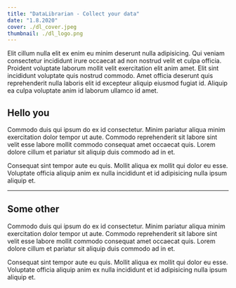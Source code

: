 ```yaml
---
title: "DataLibrarian - Collect your data"
date: "1.8.2020"
cover: ./dl_cover.jpeg
thumbnail: ./dl_logo.png
---
```



Elit cillum nulla elit ex enim eu minim deserunt nulla adipisicing. Qui veniam consectetur incididunt irure occaecat ad non nostrud velit et culpa officia. Proident voluptate laborum mollit velit exercitation elit anim amet. Elit sint incididunt voluptate quis nostrud commodo. Amet officia deserunt quis reprehenderit nulla laboris elit id excepteur aliquip eiusmod fugiat id. Aliquip ea culpa voluptate anim id laborum ullamco id amet.

## Hello you

Commodo duis qui ipsum do ex id consectetur. Minim pariatur aliqua minim exercitation dolor tempor ut aute. Commodo reprehenderit sit labore sint velit esse labore mollit commodo consequat amet occaecat quis. Lorem dolore cillum et pariatur sit aliquip duis commodo ad in et.

Consequat sint tempor aute eu quis. Mollit aliqua ex mollit qui dolor eu esse. Voluptate officia aliquip anim ex nulla incididunt et id adipisicing nulla ipsum aliquip et.

---

## Some other

Commodo duis qui ipsum do ex id consectetur. Minim pariatur aliqua minim exercitation dolor tempor ut aute. Commodo reprehenderit sit labore sint velit esse labore mollit commodo consequat amet occaecat quis. Lorem dolore cillum et pariatur sit aliquip duis commodo ad in et.

Consequat sint tempor aute eu quis. Mollit aliqua ex mollit qui dolor eu esse. Voluptate officia aliquip anim ex nulla incididunt et id adipisicing nulla ipsum aliquip et.